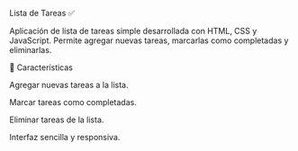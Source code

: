 Lista de Tareas ✅

Aplicación de lista de tareas simple desarrollada con HTML, CSS y JavaScript. Permite agregar nuevas tareas, marcarlas como completadas y eliminarlas.

🚀 Características

Agregar nuevas tareas a la lista.

Marcar tareas como completadas.

Eliminar tareas de la lista.

Interfaz sencilla y responsiva.

